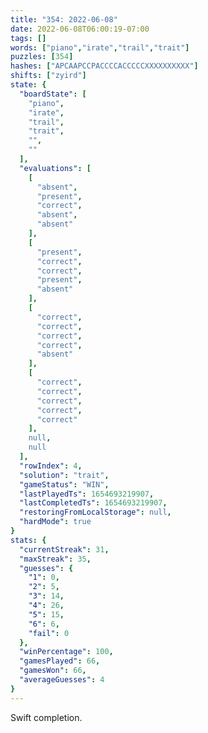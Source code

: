 ```yaml
---
title: "354: 2022-06-08"
date: 2022-06-08T06:00:19-07:00
tags: []
words: ["piano","irate","trail","trait"]
puzzles: [354]
hashes: ["APCAAPCCPACCCCACCCCCXXXXXXXXXX"]
shifts: ["zyird"]
state: {
  "boardState": [
    "piano",
    "irate",
    "trail",
    "trait",
    "",
    ""
  ],
  "evaluations": [
    [
      "absent",
      "present",
      "correct",
      "absent",
      "absent"
    ],
    [
      "present",
      "correct",
      "correct",
      "present",
      "absent"
    ],
    [
      "correct",
      "correct",
      "correct",
      "correct",
      "absent"
    ],
    [
      "correct",
      "correct",
      "correct",
      "correct",
      "correct"
    ],
    null,
    null
  ],
  "rowIndex": 4,
  "solution": "trait",
  "gameStatus": "WIN",
  "lastPlayedTs": 1654693219907,
  "lastCompletedTs": 1654693219907,
  "restoringFromLocalStorage": null,
  "hardMode": true
}
stats: {
  "currentStreak": 31,
  "maxStreak": 35,
  "guesses": {
    "1": 0,
    "2": 5,
    "3": 14,
    "4": 26,
    "5": 15,
    "6": 6,
    "fail": 0
  },
  "winPercentage": 100,
  "gamesPlayed": 66,
  "gamesWon": 66,
  "averageGuesses": 4
}
---
```


<!-- more -->
Swift completion. 
